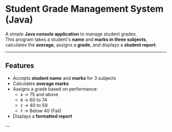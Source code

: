 # Student Grade Management System (Java)

A simple **Java console application** to manage student grades.  
This program takes a student's **name** and **marks in three subjects**, calculates the **average**, assigns a **grade**, and displays a **student report**.

---

## **Features**
- Accepts **student name** and **marks** for 3 subjects  
- Calculates **average marks**  
- Assigns a grade based on performance:
  - `A` → 75 and above  
  - `B` → 60 to 74  
  - `C` → 40 to 59  
  - `F` → Below 40 (Fail)  
- Displays a **formatted report**  

--
